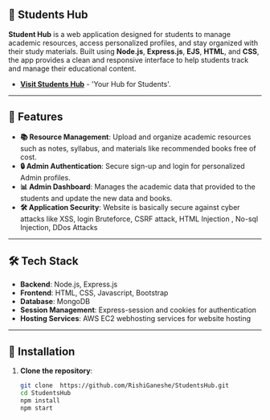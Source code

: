 ## 🏫 Students Hub

**Student Hub** is a web application designed for students to manage academic resources, access personalized profiles, and stay organized with their study materials. Built using **Node.js**, **Express.js**, **EJS**, **HTML**, and **CSS**, the app provides a clean and responsive interface to help students track and manage their educational content.
- **[Visit Students Hub](https://studentshub.fun)** - 'Your Hub for Students'.



---

## 🚀 Features

- **📚 Resource Management**: Upload and organize academic resources such as notes, syllabus, and materials like recommended books free of cost.
- **🔒 Admin Authentication**: Secure sign-up and login for personalized Admin profiles.
- **📊 Admin Dashboard**: Manages the academic data that provided to the students and update the new data and books.
- **🛠️ Application Security**: Website is basically secure against cyber attacks like XSS, login Bruteforce, CSRF attack, HTML Injection , No-sql Injection, DDos Attacks 


---

## 🛠️ Tech Stack

- **Backend**: Node.js, Express.js
- **Frontend**: HTML, CSS, Javascript, Bootstrap
- **Database**: MongoDB
- **Session Management**: Express-session and cookies for authentication
- **Hosting Services**: AWS EC2 webhosting services for website hosting 

---

## 📝 Installation

1. **Clone the repository**:
   ```bash
   git clone  https://github.com/RishiGaneshe/StudentsHub.git
   cd StudentsHub
   npm install
   npm start
